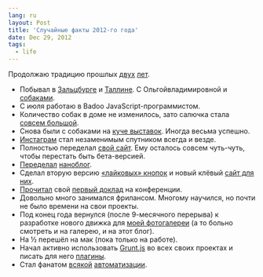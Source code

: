 ```yaml
---
lang: ru
layout: Post
title: 'Случайные факты 2012-го года'
date: Dec 29, 2012
tags:
  - life
---
```


Продолжаю традицию прошлых [двух](/blog/5292) [лет](/blog/4922).

- Побывал в [Зальцбурге](http://morning.photos/travel/salzburg) и [Таллине](http://morning.photos/travel/tallinn). С Ольгойвладимировной и [собаками](/blog/5480).
- С июля работаю в Badoo JavaScript-программистом.
- Количество собак в доме не изменилось, зато салючка стала [совсем большой](http://morning.photos/albums/saluki).
- Снова были с собаками на [куче выставок](http://my.mail.ru/mail/artem-sapegin/photo). Иногда весьма успешно.
- [Инстаграм](http://instagram.com/sapegin) стал незаменимым спутником всегда и везде.
- Полностью переделал [свой сайт](http://sapegin.ru/). Ему осталось совсем чуть-чуть, чтобы перестать быть бета-версией.
- [Переделал](http://nano.sapegin.ru/all/nanoblog-2-0-teper-limonnyy/) [наноблог](http://nano.sapegin.ru/).
- Сделал вторую версию [«лайковых» кнопок](https://github.com/sapegin/social-likes) и новый клёвый [сайт для них](http://sapegin.github.io/social-likes/ru/).
- [Прочитал](http://events.yandex.ru/talks/365/) свой [первый доклад](http://sapegin.ru/pres/grunt/) на конференции.
- Довольно много занимался фрилансом. Многому научился, но почти не было времени на свои проекты.
- Под конец года вернулся (после 9-месячного перерыва) к разработке нового движка для [моей фотогалереи](http://morning.photos/) (а то больно смотреть и на галерею, и на этот блог).
- На ½ перешёл на мак (пока только на работе).
- Начал активно использовать [Grunt.js](http://gruntjs.com/) во всех своих проектах и писать для него [плагины](https://github.com/sapegin).
- Стал фанатом [всякой](https://github.com/sapegin/dotfiles) [автоматизации](https://github.com/sapegin/squirrelstrap).
